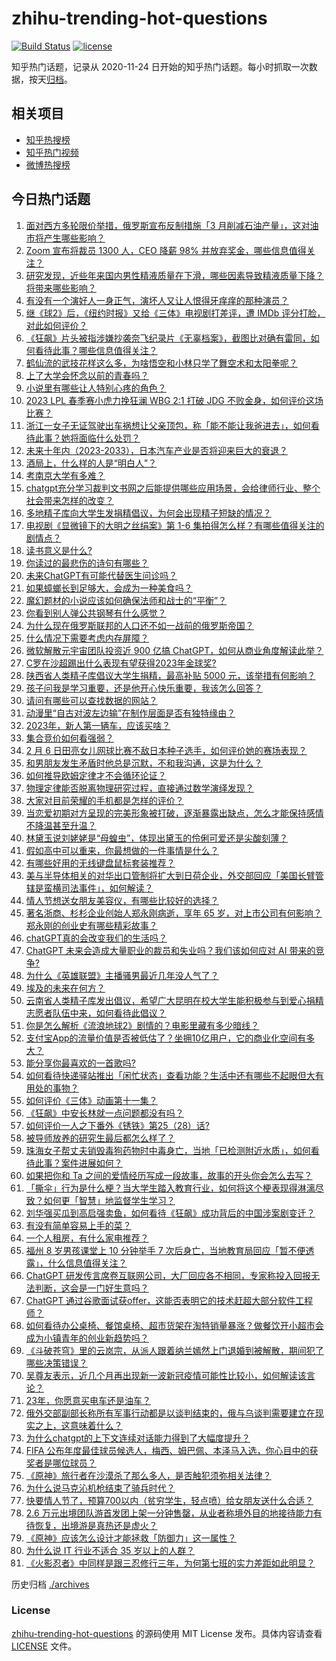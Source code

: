 # zhihu-trending-hot-questions

[![Build Status](https://github.com/justjavac/zhihu-trending-hot-questions/workflows/ci/badge.svg?branch=master)](https://github.com/justjavac/zhihu-trending-hot-questions/actions)
[![license](https://img.shields.io/github/license/justjavac/zhihu-trending-hot-questions)](https://github.com/justjavac/zhihu-trending-hot-questions/blob/master/LICENSE)

知乎热门话题，记录从 2020-11-24
日开始的知乎热门话题。每小时抓取一次数据，按天[归档](./archives)。

## 相关项目

- [知乎热搜榜](https://github.com/justjavac/zhihu-trending-top-search)
- [知乎热门视频](https://github.com/justjavac/zhihu-trending-hot-video)
- [微博热搜榜](https://github.com/justjavac/weibo-trending-hot-search)

## 今日热门话题

<!-- BEGIN -->
<!-- 最后更新时间 Sun Feb 12 2023 05:13:29 GMT+0800 (China Standard Time) -->

1. [面对西方多轮限价举措，俄罗斯宣布反制措施「3 月削减石油产量」，这对油市将产生哪些影响？](https://www.zhihu.com/question/583361434)
1. [Zoom 宣布将裁员 1300 人，CEO 降薪 98% 并放弃奖金，哪些信息值得关注？](https://www.zhihu.com/question/582767208)
1. [研究发现，近些年来国内男性精液质量在下滑，哪些因素导致精液质量下降？将带来哪些影响？](https://www.zhihu.com/question/583392171)
1. [有没有一个演好人一身正气，演坏人又让人恨得牙痒痒的那种演员？](https://www.zhihu.com/question/346249699)
1. [继《球2》后，《纽约时报》又给《三体》电视剧打差评，遭 IMDb 评分打脸，对此如何评价？](https://www.zhihu.com/question/583395307)
1. [《狂飙》片头被指涉嫌抄袭奈飞纪录片《无辜档案》，截图比对确有雷同，如何看待此事？哪些信息值得关注？](https://www.zhihu.com/question/583295941)
1. [鹤仙流的武技花样这么多，为啥悟空和小林只学了舞空术和太阳拳呢？](https://www.zhihu.com/question/583341018)
1. [上了大学会怀念以前的青春吗？](https://www.zhihu.com/question/583302299)
1. [小说里有哪些让人特别心疼的角色？](https://www.zhihu.com/question/288666006)
1. [2023 LPL 春季赛小虎力挽狂澜 WBG 2:1 打破 JDG 不败金身，如何评价这场比赛？](https://www.zhihu.com/question/583444106)
1. [浙江一女子无证驾驶出车祸想让父亲顶包，称「能不能让我爸进去」，如何看待此事？她将面临什么处罚？](https://www.zhihu.com/question/583151635)
1. [未来十年内（2023-2033），日本汽车产业是否将迎来巨大的衰退？](https://www.zhihu.com/question/579915833)
1. [酒局上，什么样的人是“明白人”？](https://www.zhihu.com/question/548661986)
1. [考南京大学有多难？](https://www.zhihu.com/question/411850080)
1. [chatgpt充分学习裁判文书网之后能提供哪些应用场景，会给律师行业、整个社会带来怎样的改变？](https://www.zhihu.com/question/583349201)
1. [多地精子库向大学生发捐精倡议，为何会出现精子短缺的情况？](https://www.zhihu.com/question/583197232)
1. [电视剧《显微镜下的大明之丝绢案》第 1-6 集拍得怎么样？有哪些值得关注的剧情点？](https://www.zhihu.com/question/583235585)
1. [读书意义是什么?](https://www.zhihu.com/question/583443500)
1. [你读过的最悲伤的诗句有哪些？](https://www.zhihu.com/question/35413799)
1. [未来ChatGPT有可能代替医生问诊吗？](https://www.zhihu.com/question/580801093)
1. [如果蟑螂长到足够大，会成为一种美食吗？](https://www.zhihu.com/question/531928830)
1. [魔幻题材的小说应该如何确保法师和战士的“平衡”？](https://www.zhihu.com/question/582718308)
1. [你看到别人弹公共钢琴有什么感觉？](https://www.zhihu.com/question/404352589)
1. [为什么现在俄罗斯联邦的人口还不如一战前的俄罗斯帝国？](https://www.zhihu.com/question/481673816)
1. [什么情况下需要考虑内存屏障？](https://www.zhihu.com/question/583090138)
1. [微软解散元宇宙团队投资近 900 亿搞 ChatGPT，如何从商业角度解读此举？](https://www.zhihu.com/question/583134530)
1. [C罗在沙超踢出什么表现有望获得2023年金球奖?](https://www.zhihu.com/question/583191558)
1. [陕西省人类精子库倡议大学生捐精，最高补贴 5000 元，该举措有何影响？](https://www.zhihu.com/question/583144083)
1. [孩子问我是学习重要，还是他开心快乐重要，我该怎么回答？](https://www.zhihu.com/question/572654931)
1. [请问有哪些可以查找数据的网站？](https://www.zhihu.com/question/67127780)
1. [动漫里“自古对波左边输”在制作层面是否有独特缘由？](https://www.zhihu.com/question/579654962)
1. [2023年，新人第一辆车，应该买啥？](https://www.zhihu.com/question/574621948)
1. [集合竞价如何看强弱？](https://www.zhihu.com/question/567097673)
1. [2 月 6 日田亮女儿网球比赛不敌日本种子选手，如何评价她的赛场表现？](https://www.zhihu.com/question/582635570)
1. [和男朋友发生矛盾时他总是沉默，不和我沟通，这是为什么？](https://www.zhihu.com/question/581990808)
1. [如何推导欧姆定律才不会循环论证？](https://www.zhihu.com/question/583002749)
1. [物理定律能否脱离物理研究过程，直接通过数学演绎发现？](https://www.zhihu.com/question/311634281)
1. [大家对目前荣耀的手机都是怎样的评价？](https://www.zhihu.com/question/582056603)
1. [当恋爱初期对方呈现的完美形象被打破，逐渐暴露出缺点，怎么才能保持感情不降温甚至升温？](https://www.zhihu.com/question/581990917)
1. [林黛玉说刘姥姥是“母蝗虫”，体现出黛玉的伶俐可爱还是尖酸刻薄？](https://www.zhihu.com/question/576750566)
1. [假如高中可以重来，你最想做的一件事情是什么？](https://www.zhihu.com/question/421626002)
1. [有哪些好用的无线键盘鼠标套装推荐？](https://www.zhihu.com/question/22516523)
1. [美与半导体相关的对华出口管制将扩大到日荷企业，外交部回应「美国长臂管辖是蛮横司法事件」，如何解读？](https://www.zhihu.com/question/583174889)
1. [情人节想送女朋友美容仪，有哪些比较好的选择？](https://www.zhihu.com/question/581566057)
1. [著名浙商、杉杉企业创始人郑永刚病逝，享年 65 岁，对上市公司有何影响？郑永刚的创业史有哪些精彩故事？](https://www.zhihu.com/question/583417443)
1. [chatGPT真的会改变我们的生活吗？](https://www.zhihu.com/question/582600325)
1. [ChatGPT 未来会造成大量职业的裁员和失业吗？我们该如何应对 AI 带来的竞争?](https://www.zhihu.com/question/582504413)
1. [为什么《英雄联盟》主播骚男最近几年没人气了？](https://www.zhihu.com/question/579015635)
1. [埃及的未来在何方？](https://www.zhihu.com/question/550171824)
1. [云南省人类精子库发出倡议，希望广大昆明在校大学生能积极参与到爱心捐精志愿者队伍中来，如何看待此倡议？](https://www.zhihu.com/question/583067856)
1. [你是怎么解析《流浪地球2》剧情的？电影里藏有多少暗线？](https://www.zhihu.com/question/581383953)
1. [支付宝App的流量价值是否被低估了？坐拥10亿用户，它的商业化空间有多大？](https://www.zhihu.com/question/583135778)
1. [能分享你最喜欢的一首歌吗?](https://www.zhihu.com/question/582644059)
1. [如何看待快递驿站推出「闲忙状态」查看功能？生活中还有哪些不起眼但大有用处的事物？](https://www.zhihu.com/question/583365781)
1. [如何评价《三体》动画第十一集？](https://www.zhihu.com/question/583348708)
1. [《狂飙》中安长林就一点问题都没有吗？](https://www.zhihu.com/question/581839339)
1. [如何评价一人之下番外《锈铁》第25（28）话?](https://www.zhihu.com/question/583297147)
1. [被导师放养的研究生最后都怎么样了？](https://www.zhihu.com/question/335858390)
1. [珠海女子帮丈夫销毁毒狗药物时中毒身亡，当地「已检测附近水质」，如何看待此事？案件进展如何？](https://www.zhihu.com/question/582931203)
1. [如果把你和 Ta 之间的爱情经历写成一段故事，故事的开头你会怎么去写？](https://www.zhihu.com/question/583149939)
1. [「撕伞」行为是什么梗？当大学生踏入教育行业，如何将这个梗表现得淋漓尽致？如何更「智慧」地监督学生学习？](https://www.zhihu.com/question/582948882)
1. [刘华强买瓜到高启强卖鱼，如何看待《狂飙》成功背后的中国涉案剧变迁？](https://www.zhihu.com/question/582917153)
1. [有没有简单容易上手的菜？](https://www.zhihu.com/question/574504694)
1. [一个人租房，有什么家电推荐？](https://www.zhihu.com/question/581253311)
1. [福州 8 岁男孩课堂上 10 分钟举手 7 次后身亡，当地教育局回应「暂不便透露」，什么信息值得关注？](https://www.zhihu.com/question/583135834)
1. [ChatGPT 研发传言席卷互联网公司，大厂回应各不相同，专家称投入回报无法判断，这会是一门好生意吗？](https://www.zhihu.com/question/583137111)
1. [ChatGPT 通过谷歌面试获offer，这能否表明它的技术赶超大部分软件工程师？](https://www.zhihu.com/question/582449275)
1. [如何看待办公桌椅、餐馆桌椅、超市货架在淘特销量暴涨？做餐饮开小超市会成为小镇青年的创业新趋势吗？](https://www.zhihu.com/question/583182073)
1. [《斗破苍穹》里的云岚宗，从派人跟着纳兰嫣然上门退婚到被解散，期间犯了哪些决策错误？](https://www.zhihu.com/question/581363214)
1. [吴尊友表示，近几个月再出现新一波新冠疫情可能性比较小，如何解读该言论？](https://www.zhihu.com/question/582961315)
1. [23年，你愿意买电车还是油车？](https://www.zhihu.com/question/582281562)
1. [俄外交部副部长称所有军事行动都是以谈判结束的，俄与乌谈判需要建立在现实之上，这意味着什么？](https://www.zhihu.com/question/583375157)
1. [为什么chatgpt的上下文连续对话能力得到了大幅度提升？](https://www.zhihu.com/question/575481512)
1. [FIFA 公布年度最佳球员候选人，梅西、姆巴佩、本泽马入选，你心目中的获奖者是哪位球员？](https://www.zhihu.com/question/583343061)
1. [《原神》旅行者在沙漠杀了那么多人，是否触犯须弥相关法律？](https://www.zhihu.com/question/583130601)
1. [为什么说马克沁机枪结束了骑兵时代？](https://www.zhihu.com/question/525995577)
1. [快要情人节了，预算700以内（贫穷学生，轻点喷）给女朋友送什么合适？](https://www.zhihu.com/question/582463799)
1. [2.6 万元出境团队游首发团上架一分钟售罄，从业者称境外目的地接待能力有待恢复，出境游是真热还是虚火？](https://www.zhihu.com/question/582581954)
1. [《原神》应该怎么设计才能拯救「防御力」这一属性？](https://www.zhihu.com/question/583131166)
1. [为什么说 IT 行业不适合 35 岁以上的人群？](https://www.zhihu.com/question/574742781)
1. [《火影忍者》中同样是跟三忍修行三年，为何第七班的实力差距如此明显？](https://www.zhihu.com/question/567910290)

<!-- END -->

历史归档 [./archives](./archives)

### License

[zhihu-trending-hot-questions](https://github.com/justjavac/zhihu-trending-hot-questions)
的源码使用 MIT License 发布。具体内容请查看 [LICENSE](./LICENSE) 文件。
